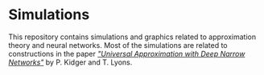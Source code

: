# Simulations
This repository contains simulations and graphics related to approximation theory and neural networks. Most of the simulations are related to constructions in the paper [*"Universal Approximation with Deep Narrow Networks"*](http://proceedings.mlr.press/v125/kidger20a/kidger20a.pdf) by P. Kidger and T. Lyons. 
